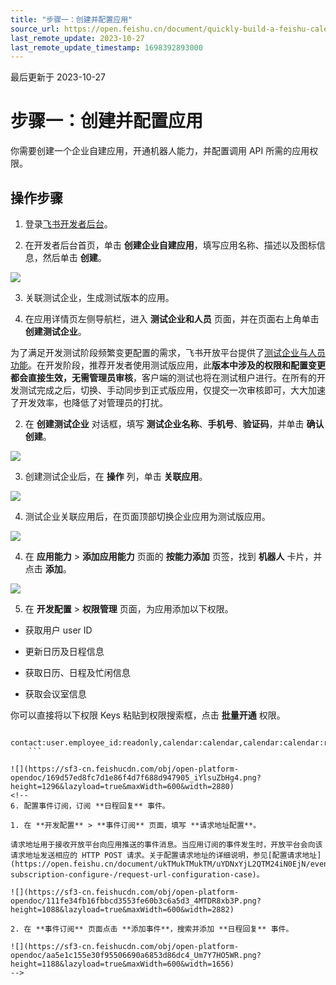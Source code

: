 ```yaml
---
title: "步骤一：创建并配置应用"
source_url: https://open.feishu.cn/document/quickly-build-a-feishu-calendar-schedule/step-1-create-and-configure-an-application
last_remote_update: 2023-10-27
last_remote_update_timestamp: 1698392893000
---
```

最后更新于 2023-10-27

# 步骤一：创建并配置应用
<!--
你需要创建一个企业自建应用，并配置应用权限、事件订阅。
-->

你需要创建一个企业自建应用，开通机器人能力，并配置调用 API 所需的应用权限。

## 操作步骤

1. 登录[飞书开发者后台](https://open.feishu.cn/app)。

2. 在开发者后台首页，单击 **创建企业自建应用**，填写应用名称、描述以及图标信息，然后单击 **创建**。

![](https://sf3-cn.feishucdn.com/obj/open-platform-opendoc/8024a7e2fd42054b4653d54fc884ae54_qKO5ET4eIv.png?height=1526&lazyload=true&maxWidth=600&width=2512)

3. 关联测试企业，生成测试版本的应用。

1. 在应用详情页左侧导航栏，进入 **测试企业和人员** 页面，并在页面右上角单击 **创建测试企业**。

为了满足开发测试阶段频繁变更配置的需求，飞书开放平台提供了[测试企业与人员功能](https://open.feishu.cn/document/home/introduction-to-custom-app-development/testing-enterprise-and-personnel-functions)。在开发阶段，推荐开发者使用测试版应用，此**版本中涉及的权限和配置变更都会直接生效，无需管理员审核**，客户端的测试也将在测试租户进行。在所有的开发测试完成之后，切换、手动同步到正式版应用，仅提交一次审核即可，大大加速了开发效率，也降低了对管理员的打扰。

2. 在 **创建测试企业** 对话框，填写 **测试企业名称**、**手机号**、**验证码**，并单击 **确认创建**。

![](https://sf3-cn.feishucdn.com/obj/open-platform-opendoc/85af43ae4f1337a78e80d3608c590449_au3BpdItGj.png?height=1378&lazyload=true&maxWidth=600&width=3572)

3. 创建测试企业后，在 **操作** 列，单击 **关联应用**。

![](https://sf3-cn.feishucdn.com/obj/open-platform-opendoc/341586fdf85d2297f0eb9ef2e85a1b09_RIQvReJ8Z7.png?height=552&lazyload=true&maxWidth=600&width=2950)

4. 测试企业关联应用后，在页面顶部切换企业应用为测试版应用。

![](https://sf3-cn.feishucdn.com/obj/open-platform-opendoc/5d934d17429ce3722de3fafa4ae4356e_1UzqOGJmSH.png?height=804&lazyload=true&maxWidth=600&width=3576)

4. 在 **应用能力** > **添加应用能力** 页面的 **按能力添加** 页签，找到 **机器人** 卡片，并点击 **添加**。

![](https://sf3-cn.feishucdn.com/obj/open-platform-opendoc/ea9f1cf27f5b1ba83c1226e9ac894e6b_yq4NjGOtJM.png?height=1306&lazyload=true&maxWidth=600&width=2856)

5. 在 **开发配置** > **权限管理** 页面，为应用添加以下权限。

- 获取用户 user ID

- 更新日历及日程信息

- 获取日历、日程及忙闲信息

- 获取会议室信息

你可以直接将以下权限 Keys 粘贴到权限搜索框，点击 **批量开通** 权限。

```
   contact:user.employee_id:readonly,calendar:calendar,calendar:calendar:readonly,calendar:room:readonly
    ```

![](https://sf3-cn.feishucdn.com/obj/open-platform-opendoc/169d57ed8fc7d1e86f4d7f688d947905_iYlsuZbHg4.png?height=1296&lazyload=true&maxWidth=600&width=2880)
<!--
6. 配置事件订阅，订阅 **日程回复** 事件。

1. 在 **开发配置** > **事件订阅** 页面，填写 **请求地址配置**。

请求地址用于接收开放平台向应用推送的事件消息。当应用订阅的事件发生时，开放平台会向该请求地址发送相应的 HTTP POST 请求。关于配置请求地址的详细说明，参见[配置请求地址](https://open.feishu.cn/document/ukTMukTMukTM/uYDNxYjL2QTM24iN0EjN/event-subscription-configure-/request-url-configuration-case)。

![](https://sf3-cn.feishucdn.com/obj/open-platform-opendoc/111fe34fb16fbbcd3553fe60b3c6a5d3_4MTDR8xb3P.png?height=1088&lazyload=true&maxWidth=600&width=2882)

2. 在 **事件订阅** 页面点击 **添加事件**，搜索并添加 **日程回复** 事件。

![](https://sf3-cn.feishucdn.com/obj/open-platform-opendoc/aa5e1c155e30f95506690a6853d86dc4_Um7Y7HO5WR.png?height=1188&lazyload=true&maxWidth=600&width=1656)
-->
